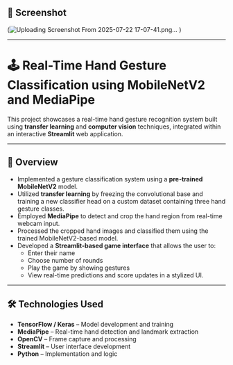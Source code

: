 ## 📸 Screenshot

(![Uploading Screenshot From 2025-07-22 17-07-41.png…]()
)

---

# 🕹️ Real-Time Hand Gesture Classification using MobileNetV2 and MediaPipe

This project showcases a real-time hand gesture recognition system built using **transfer learning** and **computer vision** techniques, integrated within an interactive **Streamlit** web application.

---

## 🚀 Overview

- Implemented a gesture classification system using a **pre-trained MobileNetV2** model.
- Utilized **transfer learning** by freezing the convolutional base and training a new classifier head on a custom dataset containing three hand gesture classes.
- Employed **MediaPipe** to detect and crop the hand region from real-time webcam input.
- Processed the cropped hand images and classified them using the trained MobileNetV2-based model.
- Developed a **Streamlit-based game interface** that allows the user to:
  - Enter their name
  - Choose number of rounds
  - Play the game by showing gestures
  - View real-time predictions and score updates in a stylized UI.

---

## 🛠️ Technologies Used

- **TensorFlow / Keras** – Model development and training
- **MediaPipe** – Real-time hand detection and landmark extraction
- **OpenCV** – Frame capture and processing
- **Streamlit** – User interface development
- **Python** – Implementation and logic


